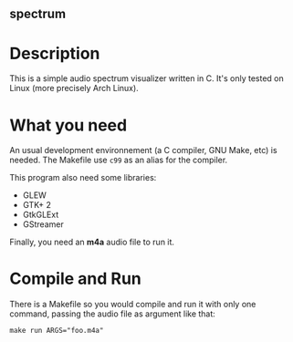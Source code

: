 ## spectrum

# Description

This is a simple audio spectrum visualizer written in C. It's only tested on Linux (more precisely Arch Linux).

# What you need

An usual development environnement (a C compiler, GNU Make, etc) is needed. The Makefile use `c99` as an alias for the compiler.

This program also need some libraries:
- GLEW
- GTK+ 2
- GtkGLExt
- GStreamer

Finally, you need an **m4a** audio file to run it.

# Compile and Run

There is a Makefile so you would compile and run it with only one command, passing the audio file as argument like that:

```
make run ARGS="foo.m4a"
```
